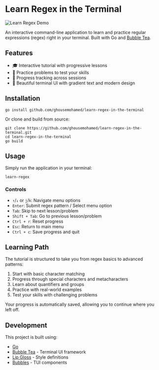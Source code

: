 # Learn Regex in the Terminal

![Learn Regex Demo](media/demo.gif)

An interactive command-line application to learn and practice regular expressions (regex) right in your terminal. Built with Go and [Bubble Tea](https://github.com/charmbracelet/bubbletea).

## Features

- 🎓 Interactive tutorial with progressive lessons
- 💪 Practice problems to test your skills
- 💾 Progress tracking across sessions
- 🎨 Beautiful terminal UI with gradient text and modern design

## Installation

```
go install github.com/ghousemohamed/learn-regex-in-the-terminal
```

Or clone and build from source:

```
git clone https://github.com/ghousemohamed/learn-regex-in-the-terminal.git
cd learn-regex-in-the-terminal
go build
```

## Usage

Simply run the application in your terminal:

```
learn-regex
```

### Controls

- `↑`/`↓` or `j`/`k`: Navigate menu options
- `Enter`: Submit regex pattern / Select menu option
- `Tab`: Skip to next lesson/problem
- `Shift + Tab`: Go to previous lesson/problem
- `Ctrl + r`: Reset progress
- `Esc`: Return to main menu
- `Ctrl + c`: Save progress and quit

## Learning Path

The tutorial is structured to take you from regex basics to advanced patterns:

1. Start with basic character matching
2. Progress through special characters and metacharacters
3. Learn about quantifiers and groups
4. Practice with real-world examples
5. Test your skills with challenging problems

Your progress is automatically saved, allowing you to continue where you left off.

## Development

This project is built using:
- [Go](https://golang.org/)
- [Bubble Tea](https://github.com/charmbracelet/bubbletea) - Terminal UI framework
- [Lip Gloss](https://github.com/charmbracelet/lipgloss) - Style definitions
- [Bubbles](https://github.com/charmbracelet/bubbles) - TUI components
